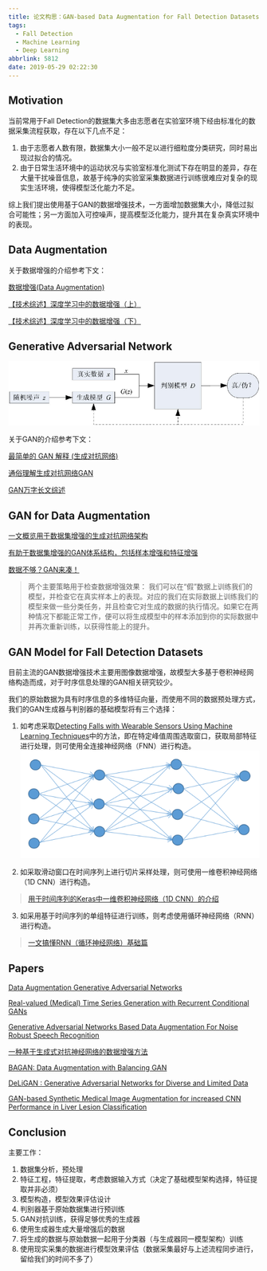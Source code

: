 ```yaml
---
title: 论文构思：GAN-based Data Augmentation for Fall Detection Datasets
tags:
  - Fall Detection
  - Machine Learning
  - Deep Learning
abbrlink: 5812
date: 2019-05-29 02:22:30
---
```


## Motivation
当前常用于Fall Detection的数据集大多由志愿者在实验室环境下经由标准化的数据采集流程获取，存在以下几点不足：

1. 由于志愿者人数有限，数据集大小一般不足以进行细粒度分类研究，同时易出现过拟合的情况。
2. 由于日常生活环境中的运动状况与实验室标准化测试下存在明显的差异，存在大量干扰噪音信息，故基于纯净的实验室采集数据进行训练很难应对复杂的现实生活环境，使得模型泛化能力不足。

综上我们提出使用基于GAN的数据增强技术，一方面增加数据集大小，降低过拟合可能性；另一方面加入可控噪声，提高模型泛化能力，提升其在复杂真实环境中的表现。

## Data Augmentation
关于数据增强的介绍参考下文：

[数据增强(Data Augmentation)](https://zhuanlan.zhihu.com/p/41679153)

[【技术综述】深度学习中的数据增强（上）](https://zhuanlan.zhihu.com/p/38345420)

[【技术综述】深度学习中的数据增强（下）](https://zhuanlan.zhihu.com/p/38437739)

## Generative Adversarial Network
![GAN基础结构](/images/fig6.jpg)

关于GAN的介绍参考下文：

[最简单的 GAN 解释 (生成对抗网络)](https://zhuanlan.zhihu.com/p/26863842)

[通俗理解生成对抗网络GAN](https://zhuanlan.zhihu.com/p/33752313)

[GAN万字长文综述](https://zhuanlan.zhihu.com/p/58812258)

## GAN for Data Augmentation

[一文概览用于数据集增强的生成对抗网络架构](https://zhuanlan.zhihu.com/p/34692213)

[有助于数据集增强的GAN体系结构，包括样本增强和特征增强](http://www.elecfans.com/d/650291.html)

[数据不够？GAN来凑！](https://zhuanlan.zhihu.com/p/66489938)

>两个主要策略用于检查数据增强效果：
我们可以在“假”数据上训练我们的模型，并检查它在真实样本上的表现。对应的我们在实际数据上训练我们的模型来做一些分类任务，并且检查它对生成的数据的执行情况。如果它在两种情况下都能正常工作，便可以将生成模型中的样本添加到你的实际数据中并再次重新训练，以获得性能上的提升。

## GAN  Model for Fall Detection Datasets
目前主流的GAN数据增强技术主要用图像数据增强，故模型大多基于卷积神经网络构造而成，对于时序信息处理的GAN相关研究较少。

我们的原始数据为具有时序信息的多维特征向量，而使用不同的数据预处理方式，我们的GAN生成器与判别器的基础模型将有三个选择：

1. 如考虑采取[Detecting Falls with Wearable Sensors Using Machine Learning Techniques](http://www.pengchen.top/posts/1521/)中的方法，即在特定峰值周围选取窗口，获取局部特征进行处理，则可使用全连接神经网络（FNN）进行构造。
![](/images/fig5.jpg)

2. 如采取滑动窗口在时间序列上进行切片采样处理，则可使用一维卷积神经网络（1D CNN）进行构造。
>[用于时间序列的Keras中一维卷积神经网络（1D CNN）的介绍](https://www.phpyuan.com/273345.html)

3. 如采用基于时间序列的单组特征进行训练，则考虑使用循环神经网络（RNN）进行构造。
>[一文搞懂RNN（循环神经网络）基础篇](https://zhuanlan.zhihu.com/p/30844905)

## Papers

[Data Augmentation Generative Adversarial Networks](https://arxiv.org/pdf/1711.04340.pdf)

[Real-valued (Medical) Time Series Generation with Recurrent Conditional GANs](https://arxiv.org/pdf/1706.02633.pdf)

[Generative Adversarial Networks Based Data Augmentation For Noise Robust Speech Recognition](https://speechlab.sjtu.edu.cn/papers/hh112-hu-icassp18.pdf)

[一种基于生成式对抗神经网络的数据增强方法](http://www.joca.cn/CN/10.11772/j.Issn.1001-9081.2018051008)

[BAGAN: Data Augmentation with Balancing GAN](https://arxiv.org/pdf/1803.09655.pdf)

[DeLiGAN : Generative Adversarial Networks for Diverse and Limited Data](https://arxiv.org/pdf/1706.02071.pdf)

[GAN-based Synthetic Medical Image Augmentation for increased CNN Performance in Liver Lesion Classification](https://arxiv.org/pdf/1803.01229.pdf)

## Conclusion

主要工作：

1. 数据集分析，预处理
2. 特征工程，特征提取，考虑数据输入方式（决定了基础模型架构选择，特征提取并非必须）
3. 模型构造，模型效果评估设计
4. 判别器基于原始数据集进行预训练
5. GAN对抗训练，获得足够优秀的生成器
6. 使用生成器生成大量增强后的数据
7. 将生成的数据与原始数据一起用于分类器（与生成器同一模型架构）训练
8. 使用现实采集的数据进行模型效果评估（数据采集最好与上述流程同步进行，留给我们的时间不多了）